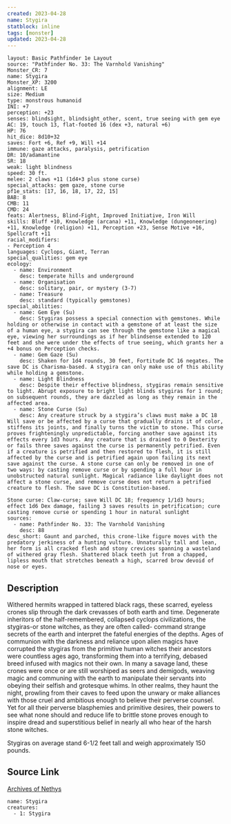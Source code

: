 ```yaml
---
created: 2023-04-28
name: Stygira
statblock: inline
tags: [monster]
updated: 2023-04-28
---
```

```statblock
layout: Basic Pathfinder 1e Layout
source: "Pathfinder No. 33: The Varnhold Vanishing"
Monster_CR: 7
name: Stygira
Monster_XP: 3200
alignment: LE
size: Medium
type: monstrous humanoid
INI: +7
perception: +23
senses: blindsight, blindsight_other, scent, true seeing with gem eye
AC: 19, touch 13, flat-footed 16 (dex +3, natural +6)
HP: 76
hit_dice: 8d10+32
saves: Fort +6, Ref +9, Will +14
immune: gaze attacks, paralysis, petrification
DR: 10/adamantine
SR: 18
weak: light blindness
speed: 30 ft.
melee: 2 claws +11 (1d4+3 plus stone curse)
special_attacks: gem gaze, stone curse
pf1e_stats: [17, 16, 18, 17, 22, 15]
BAB: 8
CMB: 11
CMD: 24
feats: Alertness, Blind-Fight, Improved Initiative, Iron Will
skills: Bluff +10, Knowledge (arcana) +11, Knowledge (dungeoneering) +11, Knowledge (religion) +11, Perception +23, Sense Motive +16, Spellcraft +11
racial_modifiers:
- Perception 4
languages: Cyclops, Giant, Terran
special_qualities: gem eye
ecology:
  - name: Environment
    desc: temperate hills and underground
  - name: Organisation
    desc: solitary, pair, or mystery (3-7)
  - name: Treasure
    desc: standard (typically gemstones)
special_abilities:
  - name: Gem Eye (Su)
    desc: Stygiras possess a special connection with gemstones. While holding or otherwise in contact with a gemstone of at least the size of a human eye, a stygira can see through the gemstone like a magical eye, viewing her surroundings as if her blindsense extended to 120 feet and she were under the effects of true seeing, which grants her a +4 bonus on Perception checks.
  - name: Gem Gaze (Su)
    desc: Shaken for 1d4 rounds, 30 feet, Fortitude DC 16 negates. The save DC is Charisma-based. A stygira can only make use of this ability while holding a gemstone.
  - name: Light Blindness
    desc: Despite their effective blindness, stygiras remain sensitive to light. Abrupt exposure to bright light blinds stygiras for 1 round; on subsequent rounds, they are dazzled as long as they remain in the affected area.
  - name: Stone Curse (Su)
    desc: Any creature struck by a stygira’s claws must make a DC 18 Will save or be affected by a curse that gradually drains it of color, stiffens its joints, and finally turns the victim to stone. This curse proves frighteningly unpredictable, forcing another save against its effects every 1d3 hours. Any creature that is drained to 0 Dexterity or fails three saves against the curse is permanently petrified. Even if a creature is petrified and then restored to flesh, it is still affected by the curse and is petrified again upon failing its next save against the curse. A stone curse can only be removed in one of two ways: by casting remove curse or by spending a full hour in unobstructed natural sunlight. Magical radiance like daylight does not affect a stone curse, and remove curse does not return a petrified creature to flesh. The save DC is Constitution-based.

Stone curse: Claw-curse; save Will DC 18; frequency 1/1d3 hours; effect 1d6 Dex damage, failing 3 saves results in petrification; cure casting remove curse or spending 1 hour in natural sunlight
sources:
  - name: Pathfinder No. 33: The Varnhold Vanishing
    desc: 88
desc_short: Gaunt and parched, this crone-like figure moves with the predatory jerkiness of a hunting vulture. Unnaturally tall and lean, her form is all cracked flesh and stony crevices spanning a wasteland of withered gray flesh. Shattered black teeth jut from a chapped, lipless mouth that stretches beneath a high, scarred brow devoid of nose or eyes.
```
## Description
Withered hermits wrapped in tattered black rags, these scarred, eyeless crones slip through the dark crevasses of both earth and time. Degenerate inheritors of the half-remembered, collapsed cyclops civilizations, the stygiras-or stone witches, as they are often called- command strange secrets of the earth and interpret the fateful energies of the depths. Ages of communion with the darkness and reliance upon alien magics have corrupted the stygiras from the primitive human witches their ancestors were countless ages ago, transforming them into a terrifying, debased breed infused with magics not their own. In many a savage land, these crones were once or are still worshiped as seers and demigods, weaving magic and communing with the earth to manipulate their servants into obeying their selfish and grotesque whims. In other realms, they haunt the night, prowling from their caves to feed upon the unwary or make alliances with those cruel and ambitious enough to believe their perverse counsel. Yet for all their perverse blasphemies and primitive desires, their powers to see what none should and reduce life to brittle stone proves enough to inspire dread and superstitious belief in nearly all who hear of the harsh stone witches.

Stygiras on average stand 6-1/2 feet tall and weigh approximately 150 pounds.
## Source Link
[Archives of Nethys](https://aonprd.com/MonsterDisplay.aspx?ItemName=Stygira)
```encounter-table
name: Stygira
creatures:
  - 1: Stygira
```
